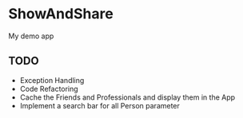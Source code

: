 # ShowAndShare
My demo app

## TODO
- Exception Handling
- Code Refactoring
- Cache the Friends and Professionals and display them in the App
- Implement a search bar for all Person parameter

